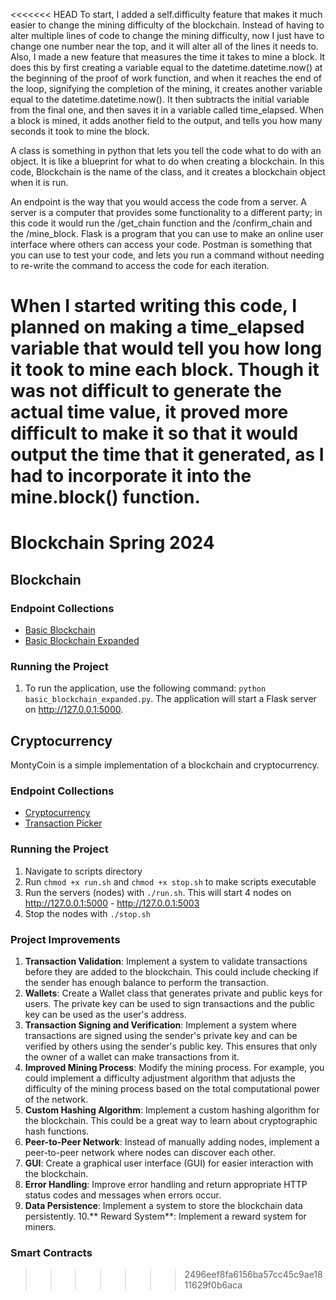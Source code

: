 <<<<<<< HEAD
To start, I added a self.difficulty feature that makes it much easier to change the mining 
difficulty of the blockchain. Instead of having to alter multiple lines of code to change
the mining difficulty, now I just have to change one number near the top, and it will alter 
all of the lines it needs to. Also, I made a new feature that measures the time it takes to 
mine a block. It does this by first creating a variable equal to the datetime.datetime.now()
at the beginning of the proof of work function, and when it reaches the end of the loop, signifying
the completion of the mining, it creates another variable equal to the datetime.datetime.now().
It then subtracts the initial variable from the final one, and then saves it in a variable called
time_elapsed. When a block is mined, it adds another field to the output, and tells you how many 
seconds it took to mine the block.

A class is something in python that lets you tell the code what to do with an object. It is like a
blueprint for what to do when creating a blockchain. In this code, Blockchain is the name of the 
class, and it creates a blockchain object when it is run.

An endpoint is the way that you would access the code from a server. A server is a computer that 
provides some functionality to a different party; in this code it would run the /get_chain function
and the /confirm_chain and the /mine_block. Flask is a program that you can use to make an online
user interface where others can access your code. Postman is something that you can use to test
your code, and lets you run a command without needing to re-write the command to access the code
for each iteration.

When I started writing this code, I planned on making a time_elapsed variable that would tell you
how long it took to mine each block. Though it was not difficult to generate the actual time value,
it proved more difficult to make it so that it would output the time that it generated, as I had to
incorporate it into the mine.block() function.
=======
# Blockchain Spring 2024

## Blockchain 
### Endpoint Collections 
  - [Basic Blockchain](https://nobles-blockchain.postman.co/workspace/New-Team-Workspace~6ee04c91-09b2-4066-a420-2d5e83667e0d/collection/24854847-a4059b9c-1111-4056-82e7-6c845caf1603?action=share&creator=24854847)
  - [Basic Blockchain Expanded](https://nobles-blockchain.postman.co/workspace/New-Team-Workspace~6ee04c91-09b2-4066-a420-2d5e83667e0d/collection/24854847-852421c2-4abb-4502-a0cf-e8117949fb49?action=share&creator=24854847)

### Running the Project
1. To run the application, use the following command: ```python basic_blockchain_expanded.py```. The application will start a Flask server on http://127.0.0.1:5000.
## Cryptocurrency

MontyCoin is a simple implementation of a blockchain and cryptocurrency.

### Endpoint Collections
  - [Cryptocurrency](https://nobles-blockchain.postman.co/workspace/New-Team-Workspace~6ee04c91-09b2-4066-a420-2d5e83667e0d/collection/24854847-5aaeccc5-c743-4bf6-a1a2-5f3ec30ad654?action=share&creator=24854847)
  - [Transaction Picker](https://nobles-blockchain.postman.co/workspace/Blockchain~6ee04c91-09b2-4066-a420-2d5e83667e0d/collection/31591599-4b3fe1aa-9f86-41a1-9705-ac6bd2beabe5?action=share&creator=24854847)

### Running the Project
1. Navigate to scripts directory
2. Run ```chmod +x run.sh``` and ```chmod +x stop.sh``` to make scripts executable
3. Run the servers (nodes) with ```./run.sh```. This will start 4 nodes on http://127.0.0.1:5000 - http://127.0.0.1:5003
4. Stop the nodes with  ```./stop.sh```

### Project Improvements
1. **Transaction Validation**:  Implement a system to validate transactions before they are added to the blockchain. This could include checking if the sender has enough balance to perform the transaction.
2. **Wallets**: Create a Wallet class that generates private and public keys for users. The private key can be used to sign transactions and the public key can be used as the user's address.
3. **Transaction Signing and Verification**: Implement a system where transactions are signed using the sender's private key and can be verified by others using the sender's public key. This ensures that only the owner of a wallet can make transactions from it.
4. **Improved Mining Process**: Modify the mining process. For example, you could implement a difficulty adjustment algorithm that adjusts the difficulty of the mining process based on the total computational power of the network.
5. **Custom Hashing Algorithm**: Implement a custom hashing algorithm for the blockchain. This could be a great way to learn about cryptographic hash functions.
6. **Peer-to-Peer Network**: Instead of manually adding nodes, implement a peer-to-peer network where nodes can discover each other.
7. **GUI**: Create a graphical user interface (GUI) for easier interaction with the blockchain.
8. **Error Handling**: Improve error handling and return appropriate HTTP status codes and messages when errors occur.
9. **Data Persistence**: Implement a system to store the blockchain data persistently.
10.** Reward System**: Implement a reward system for miners.

### Smart Contracts
>>>>>>> 2496eef8fa6156ba57cc45c9ae1811629f0b6aca
